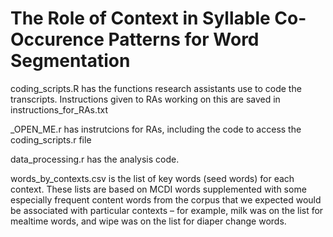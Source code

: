# The Role of Context in Syllable Co-Occurence Patterns for Word Segmentation

coding_scripts.R has the functions research assistants use to code the transcripts. Instructions given to RAs working on this are saved in instructions_for_RAs.txt
    
_OPEN_ME.r has instrutcions for RAs, including the code to access the coding_scripts.r file        
    
data_processing.r has the analysis code.

words_by_contexts.csv is the list of key words (seed words) for each context. These lists are based on MCDI words supplemented with some especially frequent content words from the corpus that we expected would be associated with particular contexts – for example, milk was on the list for mealtime words, and wipe was on the list for diaper change words. 